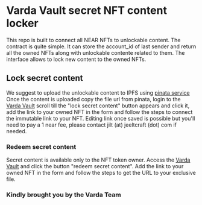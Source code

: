 Varda Vault secret NFT content locker
==================================


This repo is built to connect all NEAR NFTs to unlockable content.
The contract is quite simple. It can store the account_id of last sender and return all the owned NFTs along with unlockable contente related to them.
The interface allows to lock new content to the owned NFTs.

## Lock secret content

We suggest to upload the unlockable content to IPFS using [pinata service](https://pinata.cloud/pinmanager)
Once the content is uploaded copy the file url from pinata, login to the [Varda Vault](https://www.varda.vision/vault/index.html) scroll till the "lock secret content" button appears and click it, add the link to your owned NFT in the form and follow the steps to connect the immutable link to your NFT.
Editing link once saved is possible but you'll need to pay a 1 near fee, please contact jilt (at) jeeltcraft (dot) com if needed.


### Redeem secret content

Secret content is available only to the NFT token owner.
Access the [Varda Vault](https://www.varda.vision/vault/index.html) and click the button "redeem secret content". Add the link to your owned NFT in the form and follow the steps to get the URL to your exclusive file.

### Kindly brought you by the Varda Team
